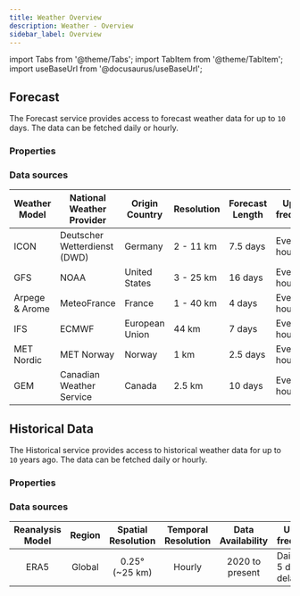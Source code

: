 ```yaml
---
title: Weather Overview
description: Weather - Overview
sidebar_label: Overview
---
```


import Tabs from '@theme/Tabs';
import TabItem from '@theme/TabItem';
import useBaseUrl from '@docusaurus/useBaseUrl';


## Forecast
The Forecast service provides access to forecast weather data for up to `10` days. The data can be fetched daily or hourly.

### Properties


### Data sources
| Weather Model  | National Weather Provider    | Origin Country | Resolution | Forecast Length | Update frequency |
|----------------|------------------------------|----------------|------------|-----------------|------------------|
| ICON           | Deutscher Wetterdienst (DWD) | Germany        | 2 - 11 km  | 7.5 days        | Every 3 hours    |
| GFS            | NOAA                         | United States  | 3 - 25 km  | 16 days         | Every hour       |
| Arpege & Arome | MeteoFrance                  | France         | 1 - 40 km  | 4 days          | Every 6 hours    |
| IFS            | ECMWF                        | European Union | 44 km      | 7 days          | Every 6 hours    |
| MET Nordic     | MET Norway                   | Norway         | 1 km       | 2.5 days        | Every hour       |
| GEM            | Canadian Weather Service     | Canada         | 2.5 km     | 10 days         | Every 6 hours    |


## Historical Data
The Historical service provides access to historical weather data for up to `10` years ago. The data can be fetched daily or hourly.

### Properties


### Data sources
| Reanalysis Model  |    Region     | Spatial Resolution | Temporal Resolution | Data Availability | Update frequency        |
|:-----------------:|:-------------:|:------------------:|:-------------------:|:-----------------:|-------------------------|
|         ERA5      |    Global     |   0.25° (~25 km)   |       Hourly        |  2020 to present  | Daily with 5 days delay |
